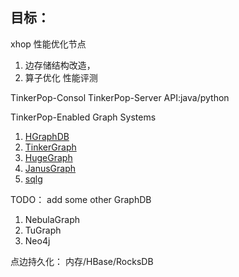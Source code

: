 
## 目标：
xhop 性能优化节点 
1. 边存储结构改造，
2. 算子优化 性能评测


TinkerPop-Consol
TinkerPop-Server
API:java/python


TinkerPop-Enabled Graph Systems
1. [HGraphDB](https://github.com/rayokota/hgraphdb)
2. [TinkerGraph](https://tinkerpop.apache.org/)
3. [HugeGraph](https://github.com/apache/incubator-hugegraph)
4. [JanusGraph](https://janusgraph.org/)
5. [sqlg](https://github.com/pietermartin/sqlg)

TODO：
add some other GraphDB
1. NebulaGraph
2. TuGraph
3. Neo4j


点边持久化：
内存/HBase/RocksDB
